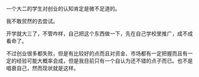 一个大二的学生对创业的认知肯定是微不足道的。

我不敢贸然的去尝试。

开学就大三了，不管咋样，自己把这个东西做一下，先在自己学校里推广，成不成看命了。

不过创业很多都失败，但是有比较好的点而且对资金、市场都有一定把握而且有一定的经验可能大概率会成，但是我目前只有一个自认为还不错的点子而已。也不是唱衰自己，然而现状就是这样。
